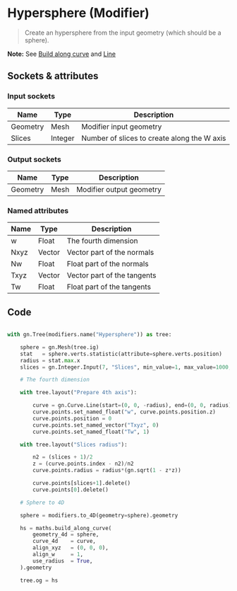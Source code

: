 # Hypersphere (Modifier)

> Create an hypersphere from the input geometry (which should be a sphere).

**Note:** See [Build along curve](mod_build_along_curve.md) and [Line](mod_line.md)

## Sockets & attributes

### Input sockets

| Name        | Type        | Description                                                           |
| ----------- | ----------- | --------------------------------------------------------------------- |
| Geometry    | Mesh        | Modifier input geometry                                               |
| Slices      | Integer     | Number of slices to create along the W axis                           |

### Output sockets

| Name        | Type        | Description                                                           |
| ----------- | ----------- | --------------------------------------------------------------------- |
| Geometry    | Mesh        | Modifier output geometry                                              |

### Named attributes

| Name        | Type        | Description                                                           |
| ----------- | ----------- | --------------------------------------------------------------------- |
| w           | Float       | The fourth dimension                                                  |
| Nxyz        | Vector      | Vector part of the normals                                            |
| Nw          | Float       | Float part of the normals                                             |
| Txyz        | Vector      | Vector part of the tangents                                           |
| Tw          | Float       | Float part of the tangents                                           |


## Code

``` python

with gn.Tree(modifiers.name("Hypersphere")) as tree:

    sphere = gn.Mesh(tree.ig)
    stat   = sphere.verts.statistic(attribute=sphere.verts.position)
    radius = stat.max.x
    slices = gn.Integer.Input(7, "Slices", min_value=1, max_value=1000, description="Number of slices along w axis")

    # The fourth dimension

    with tree.layout("Prepare 4th axis"):

        curve = gn.Curve.Line(start=(0, 0, -radius), end=(0, 0, radius)).resample(count=slices+2)
        curve.points.set_named_float("w", curve.points.position.z)
        curve.points.position = 0
        curve.points.set_named_vector("Txyz", 0)
        curve.points.set_named_float("Tw", 1)

    with tree.layout("Slices radius"):

        n2 = (slices + 1)/2
        z = (curve.points.index - n2)/n2
        curve.points.radius = radius*(gn.sqrt(1 - z*z))

        curve.points[slices+1].delete()
        curve.points[0].delete()

    # Sphere to 4D

    sphere = modifiers.to_4D(geometry=sphere).geometry

    hs = maths.build_along_curve(
        geometry_4d = sphere,
        curve_4d    = curve,
        align_xyz   = (0, 0, 0),
        align_w     = 1,
        use_radius  = True,
    ).geometry

    tree.og = hs


```

